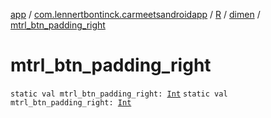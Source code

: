 [app](../../../index.md) / [com.lennertbontinck.carmeetsandroidapp](../../index.md) / [R](../index.md) / [dimen](index.md) / [mtrl_btn_padding_right](./mtrl_btn_padding_right.md)

# mtrl_btn_padding_right

`static val mtrl_btn_padding_right: `[`Int`](https://kotlinlang.org/api/latest/jvm/stdlib/kotlin/-int/index.html)
`static val mtrl_btn_padding_right: `[`Int`](https://kotlinlang.org/api/latest/jvm/stdlib/kotlin/-int/index.html)